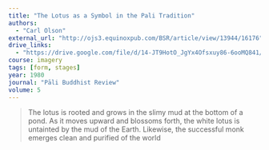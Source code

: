 ```yaml
---
title: "The Lotus as a Symbol in the Pali Tradition"
authors:
  - "Carl Olson"
external_url: "http://ojs3.equinoxpub.com/BSR/article/view/13944/16176"
drive_links:
  - "https://drive.google.com/file/d/14-JT9HotO_JgYx4Ofsxuy86-6ooMQ841/view?usp=drivesdk"
course: imagery
tags: [form, stages]
year: 1980
journal: "Pāli Buddhist Review"
volume: 5
---
```


> The lotus is rooted and grows in the slimy mud at the bottom of a pond. As it moves upward and blossoms forth, the white lotus is untainted by the mud of the Earth. Likewise, the successful monk emerges clean and purified of the world

